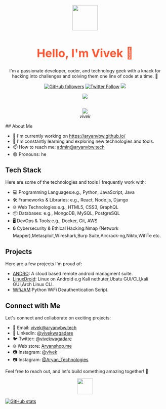 <p align="center">
<img src="https://github.com/AryanVBW/kali-Linux-Android/releases/download/1/removebackground.png" height="80">
</p>

<div align="center">
<h1 style="font-size: 36px; color: #FF5733;">Hello, I'm Vivek 👋</h1>

I'm a passionate developer, coder, and technology geek with a knack for hacking into challenges and solving them one line of code at a time. 🚀

[![GitHub followers](https://img.shields.io/github/followers/yourusername?label=Follow&style=social)](https://github.com/Aryanvbw)
[![Twitter Follow](https://img.shields.io/twitter/follow/yourtwitterhandle?label=Follow&style=social)](https://x.com/vivekwagadare?t=nuIH3LUbo8o2o1Rjxot-hA&s=09)
<a href="https://instagram.com/vivekbw"><img src="https://img.shields.io/badge/Instagram-Follow%20@Vivek-E1306C"/></a>

<a href="https://instagram.com/aryan_technolog1es"><img src="https://img.shields.io/badge/Instagram-Follow%20@Aryan_Technologies-E1306C"/></a>
</div>
<p align="center">
<br/>
<img src="https://github.com/AryanVBW/AryanVBW/releases/download/L2/Vivek.gif">
<br/>
<i> vivek</i>
</p>
## About Me

- 🔭 I'm currently working on https://aryanvbw.github.io/
- 🌱 I'm constantly learning and exploring new technologies and tools.
- 📫 How to reach me: [admin@aryanvbw.tech](mailto:admin@aryanvbw.tech)
- 😄 Pronouns: he

## Tech Stack

Here are some of the technologies and tools I frequently work with:

- 💻 Programming Languages:e.g., Python, JavaScript, Java
- 🛠️ Frameworks & Libraries: e.g., React, Node.js, Django
- 🌐 Web Technologies:e.g., HTML5, CSS3, GraphQL
- 📦 Databases: e.g., MongoDB, MySQL, PostgreSQL
- 🖥️ DevOps & Tools:e.g., Docker, Git, AWS
- 🔒 Cybersecurity & Ethical Hacking:Nmap (Network Mapper),Metasploit,Wireshark,Burp Suite,Aircrack-ng,Nikto,WifiTe etc.

## Projects

Here are a few projects I'm proud of:

- [ANDRO](https://github.com/AryanVBW/ANDRO): A cloud based remote android managment suite.
- [LinuxDroid](https://github.com/AryanVBW/LinuxDroid): Linux on Android e.g Kali nethuter,Ubatu GUI/CLI,kali GUI,Arch Linux CLI.
- [WifiJAM](https://github.com/AryanVBW/WIFIjam):Python WiFi Deauthentication Script.

## Connect with Me

Let's connect and collaborate on exciting projects:

- 📧 Email: [vivek@aryanvbw.tech](mailto:vivek@aryanvbw.tech)
- 💼 LinkedIn: [@vivekwagadare](https://www.linkedin.com/in/vivek-wagadare-b677a9216)
- 🐦 Twitter: [@vivekwagadare](https://x.com/vivekwagadare?t=nuIH3LUbo8o2o1Rjxot-hA&s=09)
- 🌐 Web store: [Aryanshop.me](https://aryanshop.me)
- 📷 Instagram: [@vivek](https://instagram.com/vivek_b_w?igshid=NGVhN2U2NjQ0Yg==)
- 📷 Instagram: [@Aryan_Technologies](https://instagram.com/aryan_technolog1es?igshid=MzMyNGUyNmU2YQ==)

Feel free to reach out, and let's build something amazing together! 🚀
<p align="center">
<img src="https://github.com/AryanVBW/Logo/releases/download/L1/AT-HD-removebg-preview.png" height="50"></p>

[![GitHub stats](https://github-readme-stats.vercel.app/api?username=aryanvbw&show_icons=true&theme=dark)](https://github.com/aryanvbw)
